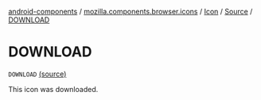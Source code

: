 [android-components](../../../index.md) / [mozilla.components.browser.icons](../../index.md) / [Icon](../index.md) / [Source](index.md) / [DOWNLOAD](./-d-o-w-n-l-o-a-d.md)

# DOWNLOAD

`DOWNLOAD` [(source)](https://github.com/mozilla-mobile/android-components/blob/master/components/browser/icons/src/main/java/mozilla/components/browser/icons/Icon.kt#L33)

This icon was downloaded.


